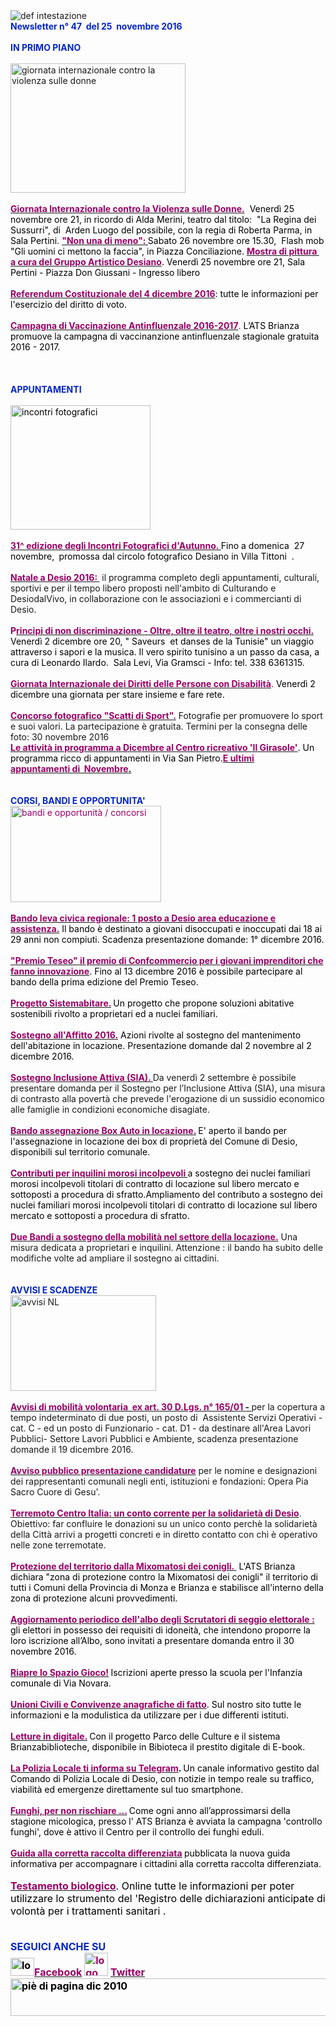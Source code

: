 <DIV>
<DIV>
<DIV><IMG border=0 alt="def intestazione" src="http://www.comune.desio.mb.it/servizi/gestionedocumentale/visualizzadocumento.aspx?id=6276"></DIV>
<DIV><STRONG><FONT color=#0426c6>Newsletter n° 47&nbsp; del&nbsp;25 &nbsp;novembre 2016</FONT></STRONG></DIV>
<DIV><STRONG><FONT color=#0426c6></FONT></STRONG></DIV>
<DIV><FONT color=#0426c6><STRONG></STRONG></FONT>&nbsp;</DIV>
<DIV><FONT color=#0426c6><STRONG>IN PRIMO PIANO </STRONG></FONT></DIV>
<DIV><FONT color=#000000></FONT>&nbsp;</DIV>
<DIV><IMG style="WIDTH: 280px; HEIGHT: 207px" alt="giornata internazionale contro la violenza sulle donne" src="https://www.comune.desio.mb.it/servizi/gestionedocumentale/visualizzadocumento.aspx?ID=21725" width=299 height=235></DIV>
<DIV>&nbsp;</DIV>
<DIV>
<DIV><STRONG><FONT color=#990066><A title="" href="http://www.comune.desio.mb.it/servizi/notizie/notizie_fase02.aspx?ID=41545" target=_self><STRONG><FONT color=#990066>Giornata Internazionale contro la Violenza sulle Donne.</FONT></STRONG></A></FONT></STRONG>&nbsp;&nbsp;<FONT color=#000000>Venerdì 25 novembre ore 21, in ricordo di Alda Merini, teatro dal titolo:&nbsp; "La Regina dei Sussurri", di&nbsp; Arden Luogo del possibile, con la regia di Roberta Parma, in Sala Pertini</FONT>. <FONT color=#990066><A title="" href="http://www.comune.desio.mb.it/servizi/notizie/notizie_fase02.aspx?ID=41591" target=_self><FONT color=#990066><STRONG>"Non una di meno":&nbsp;</STRONG></FONT></A></FONT><FONT color=#000000>Sabato 26 novembre ore 15.30,&nbsp; Flash mob "Gli uomini ci mettono la faccia", in Piazza Conciliazione. <FONT color=#990066><A title="" href="http://www.comune.desio.mb.it/servizi/notizie/notizie_fase02.aspx?ID=41368" target=_self><FONT color=#990066><STRONG>Mostra di pittura&nbsp; a cura del Gruppo Artistico Desiano</STRONG></FONT></A></FONT>. Venerdì 25 novembre ore 21, Sala Pertini - Piazza Don Giussani - Ingresso libero</FONT></DIV>
<DIV><FONT color=#000000><BR></FONT></DIV></DIV>
<DIV><FONT color=#990066><FONT color=#0426c6><A title="" href="http://www.comune.desio.mb.it/servizi/notizie/notizie_fase02.aspx?ID=40982" target=_self><FONT color=#990066><STRONG>Referendum Costituzionale del 4 dicembre 2016</STRONG></FONT></A><FONT color=#000000>: tutte le informazioni per l'esercizio del diritto di voto. </FONT></DIV>
<DIV></FONT></FONT><FONT color=#000000><STRONG><FONT color=#990066></FONT></STRONG></FONT>&nbsp;</DIV>
<DIV><FONT color=#990066>
<DIV><A title="" href="http://www.comune.desio.mb.it/servizi/notizie/notizie_fase02.aspx?ID=41127" target=_self><STRONG><FONT color=#990066>Campagna di Vaccinazione Antinfluenzale 2016-2017</FONT></STRONG></A>. <FONT color=#000000>L’ATS Brianza promuove la campagna di vaccinanzione antinfluenzale stagionale gratuita 2016 - 2017.</FONT></DIV></FONT></DIV>
<DIV><STRONG><FONT color=#990066></FONT></STRONG>&nbsp;</DIV>
<DIV><FONT color=#000000></FONT>&nbsp;</DIV>
<DIV>
<DIV>
<DIV><FONT color=#000000></FONT></DIV></DIV></DIV>
<DIV><FONT color=#0426c6><FONT color=#0426c6><FONT color=#0426c6><STRONG></STRONG></FONT></FONT></FONT>&nbsp;</DIV>
<DIV><FONT color=#0426c6><FONT color=#0426c6><FONT color=#0426c6><STRONG>APPUNTAMENTI</STRONG></FONT></FONT></FONT></DIV>
<DIV><FONT color=#0426c6><FONT color=#000000></FONT></FONT>&nbsp;</DIV>
<DIV><FONT color=#0426c6><FONT color=#000000><IMG style="WIDTH: 224px; HEIGHT: 199px" alt="incontri fotografici" src="https://www.comune.desio.mb.it/servizi/gestionedocumentale/visualizzadocumento.aspx?ID=21708" width=269 height=234></FONT></FONT></DIV>
<DIV><FONT color=#0426c6><FONT color=#000000></FONT></FONT>&nbsp;</DIV>
<DIV>
<DIV>
<DIV><FONT color=#000000><FONT color=#990066><STRONG><A title="" href="http://www.comune.desio.mb.it/servizi/notizie/notizie_fase02.aspx?ID=41318" target=_self><FONT color=#000000><FONT color=#990066><STRONG>31^ edizione degli Incontri Fotografici d'Autunno.&nbsp;</STRONG></FONT></FONT></A></STRONG><FONT color=#000000>Fino a domenica &nbsp;27 novembre,</FONT><STRONG>&nbsp;</STRONG></FONT> promossa dal circolo fotografico Desiano in Villa Tittoni&nbsp;&nbsp;.</FONT></DIV>
<DIV>&nbsp;</DIV>
<DIV><A title="" href="https://www.comune.desio.mb.it/servizi/notizie/notizie_fase02.aspx?ID=42640" target=_self><FONT color=#990066><STRONG>Natale a Desio 2016: </STRONG></FONT></A>&nbsp;il programma completo degli appuntamenti, culturali, sportivi e per il tempo libero proposti nell'ambito di Culturando e DesiodalVivo, in collaborazione con le associazioni e i commercianti di Desio.</DIV>
<DIV>&nbsp;</DIV></DIV>
<DIV><FONT color=#990066><FONT color=#000000><FONT color=#990066><STRONG>P</STRONG><A title="" href="http://www.teatrando.net/oltre.html" target=_self><FONT color=#990066><FONT color=#000000><FONT color=#990066><STRONG>rincipi di n</STRONG><STRONG>on discrimin</STRONG><STRONG>azione - Oltre, oltre il teatro, oltre i nostri occhi.</STRONG></FONT></FONT></FONT></A></FONT> Venerdì 2 dicembre ore 20, " Saveurs&nbsp; et danses de la Tunisie" un viaggio attraverso i sapori e la musica. Il vero spirito tunisino a un passo da casa, a cura di Leonardo Ilardo.&nbsp; Sala Levi, Via Gramsci - </FONT><FONT color=#000000>Info:</FONT>&nbsp;<FONT color=#000000>tel. 338 6361315.</FONT></FONT></DIV>
<DIV><FONT color=#000000><FONT color=#990066></FONT></FONT>&nbsp;</DIV>
<DIV><FONT color=#990066><STRONG><FONT color=#990066><A title="" href="http://www.comune.desio.mb.it/servizi/notizie/notizie_fase02.aspx?ID=41611" target=_self><FONT color=#990066><STRONG><FONT color=#990066>Giornata Internazionale dei Diritti delle Persone con Disabilità</FONT></STRONG></FONT></A></FONT></STRONG>. </FONT><FONT color=#000000>Venerdì 2 dicembre una giornata per stare insieme e fare rete. </FONT></DIV>
<DIV><FONT color=#990066></FONT>&nbsp;</DIV>
<DIV><STRONG><FONT color=#990066><A title="" href="http://www.comune.desio.mb.it/servizi/notizie/notizie_fase02.aspx?ID=40707" target=_self><STRONG><FONT color=#990066>Concorso fotografico "Scatti di Sport".</FONT></STRONG></A></FONT></STRONG> Fotografie per promuovere lo sport e suoi valori. La partecipazione è gratuita. Termini per la consegna delle foto: 30 novembre 2016</DIV>
<DIV>
<DIV>
<DIV><FONT color=#0426c6><FONT color=#000000></DIV></DIV></DIV></DIV>
<DIV>
<DIV>
<DIV>
<DIV>
<DIV>
<DIV>
<DIV><STRONG><FONT color=#990066><A title="" href="http://www.comune.desio.mb.it/servizi/notizie/notizie_fase02.aspx?ID=41571" target=_self><STRONG><FONT color=#990066>Le attività in programma a Dicembre al Centro ricreativo 'Il Girasole'</FONT></STRONG></A></FONT></STRONG>. Un programma ricco di appuntamenti in Via San Pietro.<STRONG><FONT color=#990066><A title="" href="http://www.comune.desio.mb.it/servizi/notizie/notizie_fase02.aspx?ID=41174" target=_self><STRONG><FONT color=#990066>E</FONT></STRONG> <STRONG><FONT color=#990066>ultimi </FONT><FONT color=#990066>appuntamenti&nbsp;di &nbsp;Novembre</FONT></STRONG>.</A></FONT></STRONG></DIV>
<DIV>&nbsp;</DIV>
<DIV>&nbsp;</DIV></DIV></DIV></DIV></DIV>
<DIV></FONT></FONT><FONT color=#0426c6><STRONG>CORSI, BANDI E OPPORTUNITA'</STRONG></FONT> </DIV>
<DIV><FONT color=#990066><IMG style="WIDTH: 241px; HEIGHT: 154px" border=0 alt="bandi e opportunità / concorsi" src="http://www.comune.desio.mb.it/servizi/gestionedocumentale/visualizzadocumento.aspx?id=18790" width=299 height=168></FONT></DIV>
<DIV><FONT color=#990066></FONT>&nbsp;</DIV>
<DIV><FONT color=#000000><STRONG><FONT color=#990066><A title="" href="http://www.comune.desio.mb.it/servizi/notizie/notizie_fase02.aspx?ID=41582" target=_self><FONT color=#000000><STRONG><FONT color=#990066>Bando leva civica regionale: 1 posto a Desio area educazione e assistenza.</FONT></STRONG></FONT></A></FONT></STRONG> Il bando è destinato a giovani disoccupati e inoccupati dai 18 ai 29 anni non compiuti. Scadenza presentazione domande: 1° dicembre 2016.</FONT></DIV>
<DIV><FONT color=#990066></FONT>&nbsp;</DIV>
<DIV><FONT color=#000000><STRONG><FONT color=#990066><A title="" href="http://www.comune.desio.mb.it/servizi/notizie/notizie_fase02.aspx?ID=41596" target=_self><FONT color=#000000><STRONG><FONT color=#990066>"Premio Teseo" il premio di Confcommercio per i giovani imprenditori che fanno innovazione</FONT></STRONG></FONT></A></FONT></STRONG>. Fino al 13 dicembre 2016 è possibile partecipare al bando della prima edizione del Premio Teseo.</FONT></DIV>
<DIV><FONT color=#990066></FONT>&nbsp;</DIV>
<DIV><FONT color=#990066><STRONG><A title="" href="http://www.comune.desio.mb.it/servizi/notizie/notizie_fase02.aspx?ID=41431" target=_self><FONT color=#990066><STRONG>Progetto Sistemabitare.</STRONG></FONT></A> </STRONG></FONT><FONT color=#000000>Un progetto che propone soluzioni abitative sostenibili rivolto a proprietari ed a nuclei familiari.<BR></FONT></DIV>
<DIV><FONT color=#990066></FONT>&nbsp;</DIV>
<DIV><FONT color=#990066><STRONG><FONT color=#990066><A title="" href="http://www.comune.desio.mb.it/servizi/notizie/notizie_fase02.aspx?ID=41237" target=_self><FONT color=#990066><STRONG><FONT color=#990066>Sostegno all'Affitto 2016.</FONT></STRONG></FONT></A></FONT></STRONG> </FONT><FONT color=#000000>Azioni rivolte al sostegno del mantenimento dell'abitazione in locazione. Presentazione domande dal 2 novembre al 2 dicembre 2016.</FONT></DIV>
<DIV><FONT color=#990066><FONT color=#990066></FONT></FONT>&nbsp;</DIV></DIV>
<DIV>
<DIV><A title="" href="http://www.comune.desio.mb.it/upload/desio/newsletter/Sostegno%20Inclusione%20Attiva%20(SIA).%20Da%20venerdì%202%20settembre%20è%20possibile%20presentare%20domanda%20per%20il%20Sostegno%20per%20l’Inclusione%20Attiva%20(SIA),%20una%20misura%20di%20contrasto%20alla%20povertà%20che%20prevede%20l'erogazione%20di%20un%20sussidio%20economico%20alle%20famiglie%20in%20condizioni%20economiche%20disagiate." target=_self><FONT color=#000000><STRONG><FONT color=#990066>Sostegno Inclusione Attiva (SIA). </FONT></STRONG></FONT></A>Da venerdì 2 settembre è possibile presentare domanda per il Sostegno per l’Inclusione Attiva (SIA), una misura di contrasto alla povertà che prevede l'erogazione di un sussidio economico alle famiglie in condizioni economiche disagiate.</DIV>
<DIV></DIV>
<DIV><FONT color=#000000>
<DIV><FONT color=#000000></FONT></DIV>
<DIV>&nbsp;</DIV>
<DIV><A title="" href="https://www.comune.desio.mb.it/servizi/notizie/notizie_fase02.aspx?ID=35369" target=_self><FONT color=#990066><STRONG>Bando assegnazione Box Auto in locazione.</STRONG></FONT></A><STRONG> </STRONG>E' aperto il bando per l'assegnazione in locazione dei box di proprietà del Comune di Desio, disponibili sul territorio comunale.</FONT></DIV></DIV>
<DIV>
<DIV>
<DIV>
<DIV><FONT color=#990066></FONT>&nbsp;</DIV>
<DIV><FONT color=#990066><A title="" href="http://www.comune.desio.mb.it/servizi/notizie/notizie_fase02.aspx?ID=27375" target=_self><FONT color=#990066><STRONG>Contributi per inquilini morosi incolpevoli </STRONG></FONT></A></FONT><FONT color=#000000>a sostegno dei nuclei familiari morosi incolpevoli titolari di contratto di locazione sul libero mercato e sottoposti a procedura di sfratto.</FONT><FONT color=#000000>Ampliamento del contributo a sostegno dei nuclei familiari morosi incolpevoli titolari di contratto di locazione sul libero mercato e sottoposti a procedura di sfratto. </FONT></DIV></DIV>
<DIV>
<DIV>
<DIV><FONT color=#990066><STRONG></STRONG></FONT></DIV>
<DIV>
<DIV>
<DIV>&nbsp;</DIV>
<DIV><A title="" href="http://www.comune.desio.mb.it/servizi/notizie/notizie_fase02.aspx?ID=36774" target=_self><FONT color=#990066><STRONG>Due Bandi a sostegno della mobilità nel settore della locazione.</STRONG></FONT></A> Una misura dedicata a proprietari e inquilini. Attenzione : il bando ha subito delle modifiche volte ad ampliare il sostegno ai cittadini.</DIV>
<DIV>
<DIV></DIV>
<DIV><FONT color=#0426c6><STRONG></STRONG></FONT>&nbsp;</DIV>
<DIV><FONT color=#0426c6><STRONG></STRONG></FONT>&nbsp;</DIV>
<DIV><FONT color=#0426c6><STRONG>AVVISI E SCADENZE</STRONG></FONT> </DIV></DIV></DIV>
<DIV></DIV>
<DIV><IMG style="WIDTH: 233px; HEIGHT: 153px" border=0 alt="avvisi NL" src="http://www.comune.desio.mb.it/servizi/gestionedocumentale/visualizzadocumento.aspx?id=18789" width=232 height=175></DIV>
<DIV>&nbsp;</DIV>
<DIV>
<DIV><STRONG><FONT color=#990066><A title="" href="http://www.comune.desio.mb.it/servizi/notizie/notizie_fase02.aspx?ID=41534" target=_self><STRONG><FONT color=#990066>Avvisi di mobilità volontaria&nbsp; ex art. 30 D.Lgs. n° 165/01 </FONT></STRONG>- </A></FONT></STRONG>per la copertura a tempo indeterminato di due posti, un posto di&nbsp;&nbsp;Assistente Servizi Operativi - cat. C - ed un posto di Funzionario - cat. D1 - da destinare all'Area Lavori Pubblici- Settore Lavori Pubblici e Ambiente, scadenza presentazione domande il 19 dicembre 2016.</DIV></DIV>
<DIV>&nbsp;</DIV>
<DIV><STRONG><FONT color=#990066><A title="" href="http://www.comune.desio.mb.it/servizi/notizie/notizie_fase02.aspx?ID=41566" target=_self><STRONG><FONT color=#990066>Avviso pubblico presentazione candidature</FONT></STRONG></A></FONT></STRONG> per le nomine e designazioni dei rappresentanti comunali negli enti, istituzioni e fondazioni: Opera Pia Sacro Cuore di Gesu'.</DIV>
<DIV>&nbsp;</DIV>
<DIV>
<DIV><FONT color=#0426c6>
<DIV>
<DIV><STRONG><FONT color=#0426c6></FONT></STRONG></DIV>
<DIV></FONT><STRONG><FONT color=#990066><A title="" href="http://www.comune.desio.mb.it/servizi/notizie/notizie_fase02.aspx?ID=41168" target=_self><STRONG><FONT color=#990066>Terremoto Centro Italia: un conto corrente per la solidarietà di Desio</FONT></STRONG></A></FONT></STRONG>. Obiettivo: far confluire le donazioni su un unico conto perchè la solidarietà della Città arrivi a progetti concreti e in diretto contatto con chi è operativo nelle zone terremotate.</DIV></DIV></DIV></DIV></DIV><FONT color=#990066><FONT color=#000000>
<DIV>&nbsp;</DIV>
<DIV><A title="" href="http://www.comune.desio.mb.it/servizi/notizie/notizie_fase02.aspx?ID=41024" target=_self><FONT color=#990066><STRONG>Protezione del territorio dalla Mixomatosi dei conigli.&nbsp;</STRONG></FONT></A>&nbsp;L'ATS Brianza dichiara "zona di protezione contro la Mixomatosi dei conigli" il territorio di tutti i Comuni della Provincia di Monza e Brianza e stabilisce all'interno della zona di protezione alcuni provvedimenti.&nbsp;</DIV>
<DIV></FONT></FONT><FONT color=#990066><FONT color=#990066><FONT color=#000000></FONT>&nbsp;</DIV>
<DIV>
<DIV>
<DIV><FONT color=#000000><FONT color=#990066><STRONG><A title="" href="http://www.comune.desio.mb.it/servizi/notizie/notizie_fase02.aspx?ID=41142" target=_self><FONT color=#000000><FONT color=#990066><STRONG>Aggiornamento periodico dell'albo degli Scrutatori di seggio elettorale :</STRONG></FONT></FONT></A> </STRONG></FONT></FONT><FONT color=#000000>gli elettori in possesso dei requisiti di idoneità, che intendono proporre la loro iscrizione all’Albo, sono invitati a presentare domanda entro il 30 novembre&nbsp;2016.</FONT></DIV>
<DIV><FONT color=#000000></FONT>&nbsp;</DIV><FONT color=#000000></FONT></DIV><FONT color=#000000></FONT></DIV><FONT color=#000000></FONT></FONT></FONT></DIV><FONT color=#990066><FONT color=#990066><FONT color=#000000></FONT></FONT></FONT></DIV><FONT color=#990066><FONT color=#990066><FONT color=#000000></FONT></FONT></FONT></DIV>
<DIV><FONT color=#990066><FONT color=#990066><FONT color=#000000>
<DIV>
<DIV><A title="" href="http://www.comune.desio.mb.it/servizi/notizie/notizie_fase02.aspx?ID=40923" target=_self><FONT color=#990066><STRONG>Riapre lo Spazio Gioco!</STRONG></FONT></A><STRONG> </STRONG><FONT color=#000000>Iscrizioni aperte presso la scuola per l'Infanzia comunale di Via Novara.</FONT></DIV></DIV></FONT>
<DIV>&nbsp;</DIV>
<DIV><FONT color=#000000><STRONG><FONT color=#990066><A title="" href="http://www.comune.desio.mb.it/servizi/notizie/notizie_fase02.aspx?ID=40869" target=_self><FONT color=#000000><STRONG><FONT color=#990066>Unioni Civili e Convivenze anagrafiche di fatto</FONT></STRONG></FONT></A></FONT></STRONG>. Sul nostro sito tutte le informazioni e la modulistica da utilizzare per i due differenti istituti.</FONT></DIV>
<DIV><FONT color=#000000></FONT></DIV>
<DIV>&nbsp;</DIV>
<DIV><A title="" href="http://www.comune.desio.mb.it/servizi/notizie/notizie_fase02.aspx?ID=40126" target=_self><FONT color=#000000><FONT color=#990066><STRONG>Letture in digitale.</STRONG></FONT></FONT></A><STRONG> </STRONG><FONT color=#000000>Con il progetto Parco delle Culture e il sistema Brianzabiblioteche, disponibile in Bibioteca il prestito digitale di E-book. </FONT></DIV>
<DIV></DIV>
<DIV>&nbsp;</DIV>
<DIV><A title="" href="http://www.comune.desio.mb.it/servizi/notizie/notizie_fase02.aspx?ID=38999" target=_self><FONT color=#990066><STRONG>La Polizia Locale ti informa su Telegram</STRONG></FONT></A><FONT color=#000000><STRONG>. </STRONG>Un canale informativo gestito dal Comando di Polizia Locale di Desio, con notizie in tempo reale su traffico, viabilità ed emergenze direttamente sul tuo smartphone.</FONT></FONT></DIV></FONT><FONT color=#990066>
<DIV><FONT color=#990066><FONT color=#000000></FONT></FONT>&nbsp;</DIV>
<DIV><FONT color=#990066><FONT color=#000000><A title="" href="http://www.comune.desio.mb.it/servizi/notizie/notizie_fase02.aspx?ID=40458" target=_self><FONT color=#990066><STRONG>Funghi, per non rischiare ...</STRONG></FONT></A><FONT color=#990066><STRONG> </STRONG></FONT>Come ogni anno all’approssimarsi della stagione micologica, presso l' ATS Brianza è avviata la campagna 'controllo funghi', dove è attivo il Centro per il controllo dei funghi eduli. </FONT></FONT></DIV></FONT>
<DIV>
<DIV><FONT color=#990066></FONT></DIV>
<DIV><FONT color=#990066></FONT>&nbsp;</DIV>
<DIV><FONT color=#990066><A title="" href="http://www.comune.desio.mb.it/upload/desio/gestionedocumentale/10Raccoltarifiuti_DESIO_784_20976.pdf" target=_self><FONT color=#990066><STRONG>Guida alla corretta raccolta differenziata</STRONG></FONT></A><FONT color=#000000><FONT color=#990066><STRONG> </STRONG></FONT>pubblicata la nuova guida informativa per accompagnare i cittadini alla corretta raccolta differenziata.</FONT></FONT></DIV></DIV>
<DIV><FONT color=#0426c6><FONT color=#0426c6><FONT size=+0><FONT color=#000000><FONT color=#990066><FONT color=#000000><FONT color=#990066><FONT color=#000000><FONT color=#000000></FONT></FONT></FONT></FONT></FONT></FONT></FONT></FONT></FONT></DIV>
<DIV><FONT color=#0426c6><FONT color=#0426c6><FONT size=+0><FONT color=#000000><FONT color=#990066><FONT color=#000000><FONT color=#990066><FONT color=#000000><FONT color=#000000></FONT></FONT></FONT></FONT></FONT></FONT></FONT></FONT></FONT>&nbsp;</DIV>
<DIV><FONT color=#0426c6><FONT color=#0426c6><FONT size=+0><FONT color=#000000><FONT color=#990066><FONT color=#000000><FONT color=#990066><FONT color=#000000><FONT color=#000000><A title="" href="http://www.comune.desio.mb.it/servizi/notizie/notizie_fase02.aspx?ID=29398" target=_self><FONT color=#000000><FONT color=#990066><STRONG>Testamento biologico</STRONG></FONT></FONT></A>. Online tutte le informazioni per poter utilizzare lo strumento del 'Registro delle dichiarazioni anticipate di volontà per i trattamenti sanitari</FONT></FONT></FONT> .</FONT></FONT></FONT></FONT></FONT></FONT></DIV>
<DIV>&nbsp;</DIV>
<DIV><FONT color=#0426c6><FONT color=#0426c6><FONT size=+0><FONT color=#000000><FONT color=#990066><FONT color=#000000></DIV>
<DIV>
<DIV>
<DIV>
<DIV>
<DIV>
<DIV>
<DIV>
<DIV>
<DIV><FONT color=#0426c6><STRONG></STRONG></FONT></DIV>
<DIV>&nbsp;</DIV>
<DIV>
<DIV><FONT color=#0426c6><STRONG>SEGUICI ANCHE SU</STRONG></FONT></DIV>
<DIV><STRONG></STRONG></DIV>
<DIV><STRONG><IMG style="WIDTH: 38px; HEIGHT: 29px" alt="logo facebook" src="https://www.comune.desio.mb.it/servizi/gestionedocumentale/visualizzadocumento.aspx?ID=18791" width=95 height=56></STRONG><A title="" href="https://it-it.facebook.com/pages/Comune-Di-Desio/103441483073684" target=_self><FONT color=#990066><STRONG>Facebook</STRONG></FONT></A><FONT color=#990066><STRONG> <IMG style="WIDTH: 38px; HEIGHT: 37px" alt="logo twitter" src="https://www.comune.desio.mb.it/servizi/gestionedocumentale/visualizzadocumento.aspx?ID=18792" width=38 height=44> </STRONG></FONT><A title="" href="https://mobile.twitter.com/comunedidesio" target=_self><FONT color=#990066><STRONG>Twitter</STRONG></FONT></A><STRONG> </STRONG><FONT color=#990066><STRONG></STRONG></FONT></DIV>
<DIV></DIV></DIV>
<DIV><STRONG><IMG style="WIDTH: 622px; HEIGHT: 60px" border=0 alt="piè di pagina dic 2010" src="http://www.comune.desio.mb.it/servizi/gestionedocumentale/visualizzadocumento.aspx?id=6565" width=993 height=74></STRONG></DIV></DIV></DIV></DIV></FONT></FONT></FONT></FONT></FONT></FONT><STRONG></STRONG></DIV></DIV></DIV></DIV></DIV></DIV></DIV></DIV></DIV></DIV></DIV>
